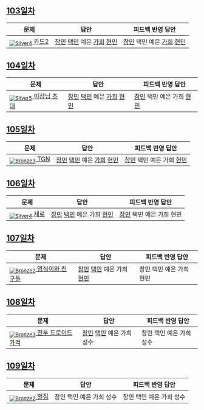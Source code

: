 [Unrated]: https://user-images.githubusercontent.com/33937365/126247607-85783912-c11a-4d50-ac36-8cc7dcb75cd2.png
[Bronze5]: https://user-images.githubusercontent.com/33937365/126247611-e362d727-17a4-4737-a232-5827e185ab7c.png
[Bronze4]: https://user-images.githubusercontent.com/33937365/126247612-89cbc675-e1d4-43a2-950b-1cb014dca697.png
[Bronze3]: https://user-images.githubusercontent.com/33937365/126247613-b8408610-7bc4-40f8-804f-a30a45ddbb68.png
[Bronze2]: https://user-images.githubusercontent.com/33937365/126247614-d85dc6ff-a520-4c00-82bd-eb593b156bd8.png
[Bronze1]: https://user-images.githubusercontent.com/33937365/126247616-04b2ab30-9891-4b7b-8cb4-38e99b97e834.png
[Silver5]: https://user-images.githubusercontent.com/33937365/126247618-38c5c905-672b-4d75-808e-8a7d45ea577d.png
[Silver4]: https://user-images.githubusercontent.com/33937365/126247620-ba2d1b96-b0aa-4b88-80c5-71569c69bbc3.png
[Silver3]: https://user-images.githubusercontent.com/33937365/126247621-1b55b7f4-3a79-4348-8a63-f00c1813853e.png
[Silver2]: https://user-images.githubusercontent.com/33937365/126247622-a83b30a9-6618-4593-b775-6f6730afd3f6.png
[Silver1]: https://user-images.githubusercontent.com/33937365/126247625-8d82f8ab-6f95-4ef8-a243-be31f548596e.png

## [103일차](Day103)

| 문제                 | 답안 | 피드백 반영 답안 |
| -------------------- | ---- | ---------------- |
| [<sub>![Silver4]</sub> 카드2](https://www.acmicpc.net/problem/2164) | [창민](Day103/kcm_2164.java) [택민](Day103/jtm_2164.java) 예은 [가희](Day103/kkh_2164.java) [현민](Day103/shm_2164.java) | [창민](Day103/kcm_2164.java) 택민 예은 [가희](Day103/kkh_2164.java) [현민](DAy103/shm_2164.java)             |

## [104일차](Day104)

| 문제                 | 답안 | 피드백 반영 답안 |
| -------------------- | ---- | ---------------- |
| [<sub>![Silver5]</sub> 이장님 초대](https://www.acmicpc.net/problem/9237) | [창민](Day104/kcm_9237.java) [택민](Day104/jtm_9237.java) 예은 [가희](Day104/kkh_9237.java) [현민](Day104/shm_9237.java) | [창민](Day104/kcm_9237.java) 택민 예은 가희 [현민](Day104/shm_9237.java)             |

## [105일차](Day105)

| 문제                 | 답안 | 피드백 반영 답안 |
| -------------------- | ---- | ---------------- |
| [<sub>![Bronze3]</sub> TGN](https://www.acmicpc.net/problem/5063) | [창민](Day105/kcm_5063.java) [택민](Day105/jtm_5063.java) 예은 [가희](Day105/kkh_5063.java) [현민](Day105/shm_5063.java) | [창민](Day105/kcm_5063.java) 택민 예은 가희 [현민](Day105/shm_5063.java)             |

## [106일차](Day106)

| 문제                 | 답안 | 피드백 반영 답안 |
| -------------------- | ---- | ---------------- |
| [<sub>![Silver4]</sub> 제로](https://www.acmicpc.net/problem/10773) | [창민](Day106/kcm_10773.java) [택민](Day106/jtm_10773.java) 예은 가희 [현민](Day106/shm_10773.java) | [창민](Day106/kcm_10773.java) 택민 예은 가희 현민             |

## [107일차](Day107)

| 문제                 | 답안 | 피드백 반영 답안 |
| -------------------- | ---- | ---------------- |
| [<sub>![Bronze2]</sub> 영식이와 친구들](https://www.acmicpc.net/problem/1592) | [창민](Day107/kcm_1592.java) [택민](Day107/jtm_1592.java) 예은 가희 [현민](Day107/shm_1592.java) | 창민 택민 예은 가희 현민             |

## [108일차](Day108)

| 문제                 | 답안 | 피드백 반영 답안 |
| -------------------- | ---- | ---------------- |
| [<sub>![Bronze3]</sub> 전투 드로이드 가격](https://www.acmicpc.net/problem/5361) | [창민](Day108/kcm_5361.java) [택민](Day108/jtm_5361.java) 예은 가희 성수 | 창민 택민 예은 가희 성수             |

## [109일차](Day109)

| 문제                 | 답안 | 피드백 반영 답안 |
| -------------------- | ---- | ---------------- |
| [<sub>![Bronze2]</sub> 벌집](https://www.acmicpc.net/problem/2292) | 창민 택민 예은 가희 성수 | 창민 택민 예은 가희 성수             |
